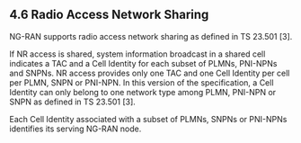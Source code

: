 ## 4.6 Radio Access Network Sharing

NG-RAN supports radio access network sharing as defined in TS 23.501
\[3\].

If NR access is shared, system information broadcast in a shared cell
indicates a TAC and a Cell Identity for each subset of PLMNs, PNI-NPNs
and SNPNs. NR access provides only one TAC and one Cell Identity per
cell per PLMN, SNPN or PNI-NPN. In this version of the specification, a
Cell Identity can only belong to one network type among PLMN, PNI-NPN or
SNPN as defined in TS 23.501 \[3\].

Each Cell Identity associated with a subset of PLMNs, SNPNs or PNI-NPNs
identifies its serving NG-RAN node.